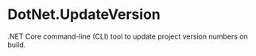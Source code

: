 # DotNet.UpdateVersion
.NET Core command-line (CLI) tool to update project version numbers on build.
